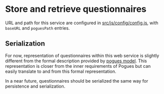 # Store and retrieve questionnaires

URL and path for this service are configured in [src/js/config/config.js](https://github.com/InseeFr/Pogues/blob/master/src/js/config/config.js), with `baseURL` and `poguesPath` entries. 

## Serialization

For now, representation of questionnaires within this web service is slightly different from the formal description provided by [pogues model](./schema.md). This representation is closer from the inner requirements of Pogues but can easily translate to and from this formal representation. 

In a near future, questionnaires should be serialized the same way for persistence and serialization.


